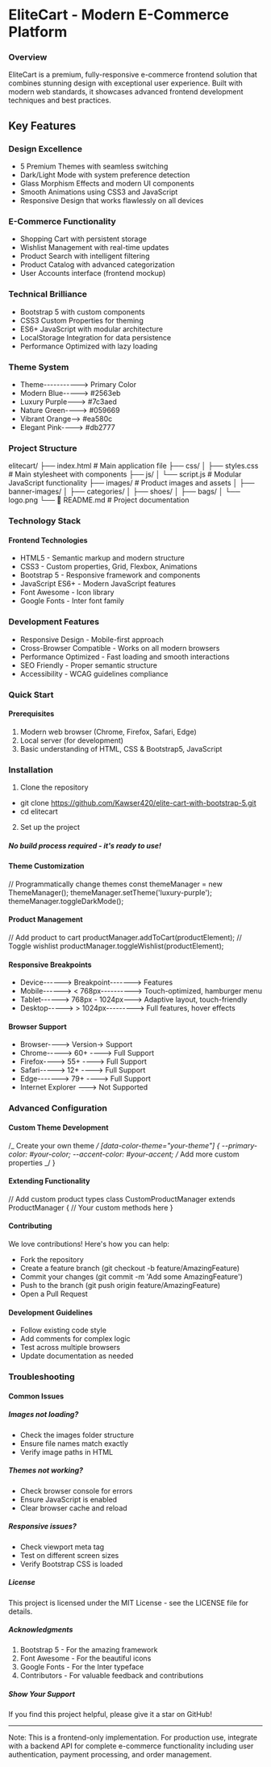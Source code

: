 # EliteCart - Modern E-Commerce Platform

### Overview

EliteCart is a premium, fully-responsive e-commerce frontend solution that combines stunning design with exceptional user experience. Built with modern web standards, it showcases advanced frontend development techniques and best practices.

## Key Features

### Design Excellence

- 5 Premium Themes with seamless switching
- Dark/Light Mode with system preference detection
- Glass Morphism Effects and modern UI components
- Smooth Animations using CSS3 and JavaScript
- Responsive Design that works flawlessly on all devices

### E-Commerce Functionality

- Shopping Cart with persistent storage
- Wishlist Management with real-time updates
- Product Search with intelligent filtering
- Product Catalog with advanced categorization
- User Accounts interface (frontend mockup)

### Technical Brilliance

- Bootstrap 5 with custom components
- CSS3 Custom Properties for theming
- ES6+ JavaScript with modular architecture
- LocalStorage Integration for data persistence
- Performance Optimized with lazy loading

### Theme System

- Theme-----------> Primary Color
- Modern Blue-----> #2563eb
- Luxury Purple---> #7c3aed
- Nature Green----> #059669
- Vibrant Orange--> #ea580c
- Elegant Pink----> #db2777

### Project Structure

elitecart/
├── index.html # Main application file
├── css/
│ ├── styles.css # Main stylesheet with components
├── js/
│ └── script.js # Modular JavaScript functionality
├── images/ # Product images and assets
│ ├── banner-images/
│ ├── categories/
│ ├── shoes/
│ ├── bags/
│ └── logo.png
└── 📖 README.md # Project documentation

### Technology Stack

#### Frontend Technologies

- HTML5 - Semantic markup and modern structure
- CSS3 - Custom properties, Grid, Flexbox, Animations
- Bootstrap 5 - Responsive framework and components
- JavaScript ES6+ - Modern JavaScript features
- Font Awesome - Icon library
- Google Fonts - Inter font family

### Development Features

- Responsive Design - Mobile-first approach
- Cross-Browser Compatible - Works on all modern browsers
- Performance Optimized - Fast loading and smooth interactions
- SEO Friendly - Proper semantic structure
- Accessibility - WCAG guidelines compliance

### Quick Start

#### Prerequisites

1. Modern web browser (Chrome, Firefox, Safari, Edge)
2. Local server (for development)
3. Basic understanding of HTML, CSS & Bootstrap5, JavaScript

### Installation

1. Clone the repository

- git clone https://github.com/Kawser420/elite-cart-with-bootstrap-5.git
- cd elitecart

2. Set up the project

##### No build process required - it's ready to use!

#### Theme Customization

// Programmatically change themes
const themeManager = new ThemeManager();
themeManager.setTheme('luxury-purple');
themeManager.toggleDarkMode();

#### Product Management

// Add product to cart
productManager.addToCart(productElement);
// Toggle wishlist
productManager.toggleWishlist(productElement);

#### Responsive Breakpoints

- Device------> Breakpoint-------> Features
- Mobile------> < 768px----------> Touch-optimized, hamburger menu
- Tablet------> 768px - 1024px---> Adaptive layout, touch-friendly
- Desktop-----> > 1024px---------> Full features, hover effects

#### Browser Support

- Browser----> Version-> Support
- Chrome-----> 60+ ----> Full Support
- Firefox----> 55+ ----> Full Support
- Safari-----> 12+ ----> Full Support
- Edge-------> 79+ ----> Full Support
- Internet Explorer ---> Not Supported

### Advanced Configuration

#### Custom Theme Development

/_ Create your own theme _/
[data-color-theme="your-theme"] {
--primary-color: #your-color;
--accent-color: #your-accent;
/_ Add more custom properties _/
}

#### Extending Functionality

// Add custom product types
class CustomProductManager extends ProductManager {
// Your custom methods here
}

#### Contributing

We love contributions! Here's how you can help:

- Fork the repository
- Create a feature branch (git checkout -b feature/AmazingFeature)
- Commit your changes (git commit -m 'Add some AmazingFeature')
- Push to the branch (git push origin feature/AmazingFeature)
- Open a Pull Request

#### Development Guidelines

- Follow existing code style
- Add comments for complex logic
- Test across multiple browsers
- Update documentation as needed

### Troubleshooting

#### Common Issues

##### Images not loading?

- Check the images folder structure
- Ensure file names match exactly
- Verify image paths in HTML

##### Themes not working?

- Check browser console for errors
- Ensure JavaScript is enabled
- Clear browser cache and reload

##### Responsive issues?

- Check viewport meta tag
- Test on different screen sizes
- Verify Bootstrap CSS is loaded

##### License

This project is licensed under the MIT License - see the LICENSE file for details.

##### Acknowledgments

1. Bootstrap 5 - For the amazing framework
2. Font Awesome - For the beautiful icons
3. Google Fonts - For the Inter typeface
4. Contributors - For valuable feedback and contributions

##### Show Your Support

If you find this project helpful, please give it a star on GitHub!

---

Note: This is a frontend-only implementation. For production use, integrate with a backend API for complete e-commerce functionality including user authentication, payment processing, and order management.

